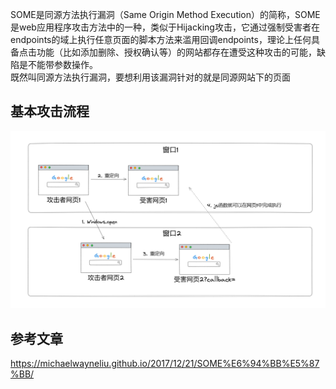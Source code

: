 SOME是同源方法执行漏洞（Same Origin Method Execution）的简称，SOME是web应用程序攻击方法中的一种，类似于Hijacking攻击，它通过强制受害者在endpoints的域上执行任意页面的脚本方法来滥用回调endpoints，理论上任何具备点击功能（比如添加删除、授权确认等）的网站都存在遭受这种攻击的可能，缺陷是不能带参数操作。  
既然叫同源方法执行漏洞，要想利用该漏洞针对的就是同源网站下的页面
## 基本攻击流程

![](attachments/Pasted%20image%2020230408145523.png)

## 参考文章

https://michaelwayneliu.github.io/2017/12/21/SOME%E6%94%BB%E5%87%BB/